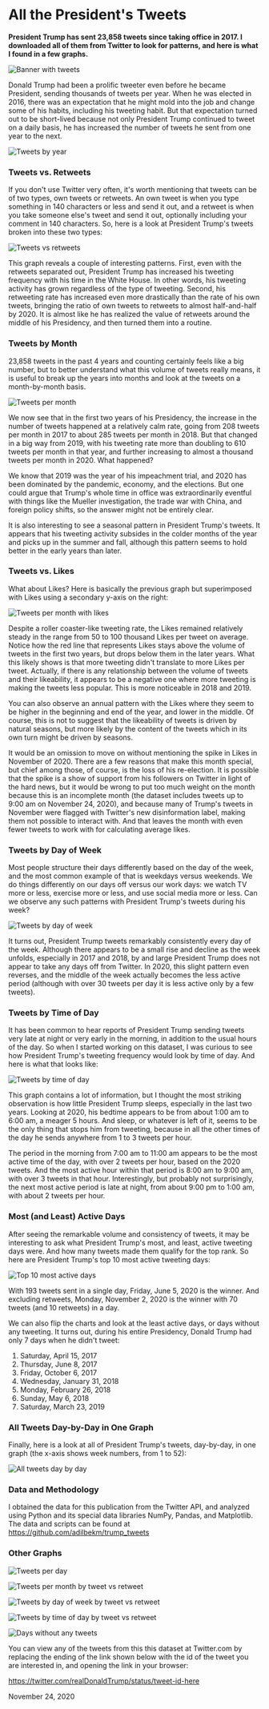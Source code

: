 # All the President's Tweets #

**President Trump has sent 23,858 tweets since taking office in 2017. I downloaded all of them from Twitter to look for patterns, and here is what I found in a few graphs.**

![Banner with tweets][plt14]

Donald Trump had been a prolific tweeter even before he became President, sending thousands of tweets per year. When he was elected in 2016, there was an expectation that he might mold into the job and change some of his habits, including his tweeting habit. But that expectation turned out to be short-lived because not only President Trump continued to tweet on a daily basis, he has increased the number of tweets he sent from one year to the next.

![Tweets by year][plt1]

### Tweets vs. Retweets

If you don't use Twitter very often, it's worth mentioning that tweets can be of two types, own tweets or retweets. An own tweet is when you type something in 140 characters or less and send it out, and a retweet is when you take someone else's tweet and send it out, optionally including your comment in 140 characters. So, here is a look at President Trump's tweets broken into these two types:

![Tweets vs retweets][plt2]

This graph reveals a couple of interesting patterns. First, even with the retweets separated out, President Trump has increased his tweeting frequency with his time in the White House. In other words, his tweeting activity has grown regardless of the type of tweeting. Second, his retweeting rate has increased even more drastically than the rate of his own tweets, bringing the ratio of own tweets to retweets to almost half-and-half by 2020. It is almost like he has realized the value of retweets around the middle of his Presidency, and then turned them into a routine. 

### Tweets by Month

23,858 tweets in the past 4 years and counting certainly feels like a big number, but to better understand what this volume of tweets really means, it is useful to break up the years into months and look at the tweets on a month-by-month basis.

![Tweets per month][plt4]

We now see that in the first two years of his Presidency, the increase in the number of tweets happened at a relatively calm rate, going from 208 tweets per month in 2017 to about 285 tweets per month in 2018. But that changed in a big way from 2019, with his tweeting rate more than doubling to 610 tweets per month in that year, and further increasing to almost a thousand tweets per month in 2020. What happened?

We know that 2019 was the year of his impeachment trial, and 2020 has been dominated by the pandemic, economy, and the elections. But one could argue that Trump's whole time in office was extraordinarily eventful with things like the Mueller investigation, the trade war with China, and foreign policy shifts, so the answer might not be entirely clear.

It is also interesting to see a seasonal pattern in President Trump's tweets. It appears that his tweeting activity subsides in the colder months of the year and picks up in the summer and fall, although this pattern seems to hold better in the early years than later.  

### Tweets vs. Likes

What about Likes? Here is basically the previous graph but superimposed with Likes using a secondary y-axis on the right:

![Tweets per month with likes][plt6]

Despite a roller coaster-like tweeting rate, the Likes remained relatively steady in the range from 50 to 100 thousand Likes per tweet on average. Notice how the red line that represents Likes stays above the volume of tweets in the first two years, but drops below them in the later years. What this likely shows is that more tweeting didn't translate to more Likes per tweet. Actually, if there is any relationship between the volume of tweets and their likeability, it appears to be a negative one where more tweeting is making the tweets less popular. This is more noticeable in 2018 and 2019. 

You can also observe an annual pattern with the Likes where they seem to be higher in the beginning and end of the year, and lower in the middle. Of course, this is not to suggest that the likeability of tweets is driven by natural seasons, but more likely by the content of the tweets which in its own turn might be driven by seasons.

It would be an omission to move on without mentioning the spike in Likes in November of 2020. There are a few reasons that make this month special, but chief among those, of course, is the loss of his re-election. It is possible that the spike is a show of support from his followers on Twitter in light of the hard news, but it would be wrong to put too much weight on the month because this is an incomplete month (the dataset includes tweets up to 9:00 am on November 24, 2020), and because many of Trump's tweets in November were flagged with Twitter's new disinformation label, making them not possible to interact with. And that leaves the month with even fewer tweets to work with for calculating average likes. 

### Tweets by Day of Week

Most people structure their days differently based on the day of the week, and the most common example of that is weekdays versus weekends. We do things differently on our days off versus our work days: we watch TV more or less, exercise more or less, and use social media more or less. Can we observe any such patterns with President Trump's tweets during his week?

![Tweets by day of week][plt7]

It turns out, President Trump tweets remarkably consistently every day of the week. Although there appears to be a small rise and decline as the week unfolds, especially in 2017 and 2018, by and large President Trump does not appear to take any days off from Twitter. In 2020, this slight pattern even reverses, and the middle of the week actually becomes the less active period (although with over 30 tweets per day it is less active only by a few tweets). 

### Tweets by Time of Day

It has been common to hear reports of President Trump sending tweets very late at night or very early in the morning, in addition to the usual hours of the day. So when I started working on this dataset, I was curious to see how President Trump's tweeting frequency would look by time of day. And here is what that looks like:

![Tweets by time of day][plt9]

This graph contains a lot of information, but I thought the most striking observation is how little President Trump sleeps, especially in the last two years. Looking at 2020, his bedtime appears to be from about 1:00 am to 6:00 am, a meager 5 hours. And sleep, or whatever is left of it, seems to be the only thing that stops him from tweeting, because in all the other times of the day he sends anywhere from 1 to 3 tweets per hour. 

The period in the morning from 7:00 am to 11:00 am appears to be the most active time of the day, with over 2 tweets per hour, based on the 2020 tweets. And the most active hour within that period is 8:00 am to 9:00 am, with over 3 tweets in that hour. Interestingly, but probably not surprisingly, the next most active period is late at night, from about 9:00 pm to 1:00 am, with about 2 tweets per hour.

### Most (and Least) Active Days

After seeing the remarkable volume and consistency of tweets, it may be interesting to ask what President Trump's most, and least, active tweeting days were. And how many tweets made them qualify for the top rank. So here are President Trump's top 10 most active tweeting days:

![Top 10 most active days][plt11]

With 193 tweets sent in a single day, Friday, June 5, 2020 is the winner. And excluding retweets, Monday, November 2, 2020 is the winner with 70 tweets (and 10 retweets) in a day. 

We can also flip the charts and look at the least active days, or days without any tweeting. It turns out, during his entire Presidency, Donald Trump had only 7 days when he didn't tweet:

1) Saturday, April 15, 2017
2) Thursday, June 8, 2017
3) Friday, October 6, 2017
4) Wednesday, January 31, 2018
5) Monday, February 26, 2018
6) Sunday, May 6, 2018
7) Saturday, March 23, 2019

### All Tweets Day-by-Day in One Graph

Finally, here is a look at all of President Trump's tweets, day-by-day, in one graph (the x-axis shows week numbers, from 1 to 52):

![All tweets day by day][plt13]

### Data and Methodology

I obtained the data for this publication from the Twitter API, and analyzed using Python and its special data libraries NumPy, Pandas, and Matplotlib. The data and scripts can be found at https://github.com/adilbekm/trump_tweets

### Other Graphs 

![Tweets per day][plt3]

![Tweets per month by tweet vs retweet][plt5]

![Tweets by day of week by tweet vs retweet][plt8]

![Tweets by time of day by tweet vs retweet][plt10]

![Days without any tweets][plt12]

You can view any of the tweets from this this dataset at Twitter.com by replacing the ending of the link shown below with the id of the tweet you are interested in, and opening the link in your browser:

https://twitter.com/realDonaldTrump/status/tweet-id-here

November 24, 2020

[plt1]: images/plt_01.png
[plt2]: images/plt_02.png
[plt3]: images/plt_03.png
[plt4]: images/plt_04.png
[plt5]: images/plt_05.png
[plt6]: images/plt_06.png
[plt7]: images/plt_07.png
[plt8]: images/plt_08.png
[plt9]: images/plt_09.png
[plt10]: images/plt_10.png
[plt11]: images/plt_11.png
[plt12]: images/plt_12.png
[plt13]: images/plt_13.png
[plt14]: images/plt_14.png

